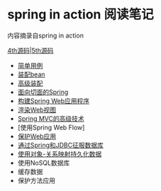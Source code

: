 # spring in action 阅读笔记

内容摘录自spring in action

[4th源码](https://github.com/habuma/spring-in-action-4-samples)|[5th源码](https://github.com/habuma/spring-in-action-5-samples)

- [简单用例](md/1.md)
- [装配bean](md/2.md)
- [高级装配](md/3.md)
- [面向切面的Spring](md/4.md)
- [构建Spring Web应用程序](md/5.md)
- [渲染Web视图](md/6.md)
- [Spring MVC的高级技术](md/7.md)
- [使用Spring Web Flow]
- [保护Web应用](md/9.md)
- [通过Spring和JDBC征服数据库](md/10.md)
- [使用对象-关系映射持久化数据](md/11.md)
- 使用NoSQL数据库
- 缓存数据
- 保护方法应用
